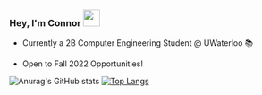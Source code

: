 ### Hey, I'm Connor <img src="https://raw.githubusercontent.com/MartinHeinz/MartinHeinz/master/wave.gif" width="30px">

- Currently a 2B Computer Engineering Student @ UWaterloo 📚
 
- Open to Fall 2022 Opportunities!

![Anurag's GitHub stats](https://github-readme-stats.vercel.app/api?username=connor-bechthold&show_icons=true)
[![Top Langs](https://github-readme-stats.vercel.app/api/top-langs/?username=connor-bechthold&layout=compact)](https://github.com/anuraghazra/github-readme-stats)

